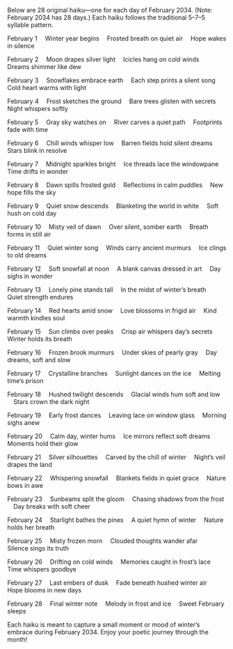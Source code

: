 Below are 28 original haiku—one for each day of February 2034. (Note: February 2034 has 28 days.) Each haiku follows the traditional 5–7–5 syllable pattern.

February 1
 Winter year begins
 Frosted breath on quiet air
 Hope wakes in silence

February 2
 Moon drapes silver light
 Icicles hang on cold winds
 Dreams shimmer like dew

February 3
 Snowflakes embrace earth
 Each step prints a silent song
 Cold heart warms with light

February 4
 Frost sketches the ground
 Bare trees glisten with secrets
 Night whispers softly

February 5
 Gray sky watches on
 River carves a quiet path
 Footprints fade with time

February 6
 Chill winds whisper low
 Barren fields hold silent dreams
 Stars blink in resolve

February 7
 Midnight sparkles bright
 Ice threads lace the windowpane
 Time drifts in wonder

February 8
 Dawn spills frosted gold
 Reflections in calm puddles
 New hope fills the sky

February 9
 Quiet snow descends
 Blanketing the world in white
 Soft hush on cold day

February 10
 Misty veil of dawn
 Over silent, somber earth
 Breath forms in still air

February 11
 Quiet winter song
 Winds carry ancient murmurs
 Ice clings to old dreams

February 12
 Soft snowfall at noon
 A blank canvas dressed in art
 Day sighs in wonder

February 13
 Lonely pine stands tall
 In the midst of winter’s breath
 Quiet strength endures

February 14
 Red hearts amid snow
 Love blossoms in frigid air
 Kind warmth kindles soul

February 15
 Sun climbs over peaks
 Crisp air whispers day’s secrets
 Winter holds its breath

February 16
 Frozen brook murmurs
 Under skies of pearly gray
 Day dreams, soft and slow

February 17
 Crystalline branches
 Sunlight dances on the ice
 Melting time’s prison

February 18
 Hushed twilight descends
 Glacial winds hum soft and low
 Stars crown the dark night

February 19
 Early frost dances
 Leaving lace on window glass
 Morning sighs anew

February 20
 Calm day, winter hums
 Ice mirrors reflect soft dreams
 Moments hold their glow

February 21
 Silver silhouettes
 Carved by the chill of winter
 Night’s veil drapes the land

February 22
 Whispering snowfall
 Blankets fields in quiet grace
 Nature bows in awe

February 23
 Sunbeams split the gloom
 Chasing shadows from the frost
 Day breaks with soft cheer

February 24
 Starlight bathes the pines
 A quiet hymn of winter
 Nature holds her breath

February 25
 Misty frozen morn
 Clouded thoughts wander afar
 Silence sings its truth

February 26
 Drifting on cold winds
 Memories caught in frost’s lace
 Time whispers goodbye

February 27
 Last embers of dusk
 Fade beneath hushed winter air
 Hope blooms in new days

February 28
 Final winter note
 Melody in frost and ice
 Sweet February sleeps

Each haiku is meant to capture a small moment or mood of winter’s embrace during February 2034. Enjoy your poetic journey through the month!
